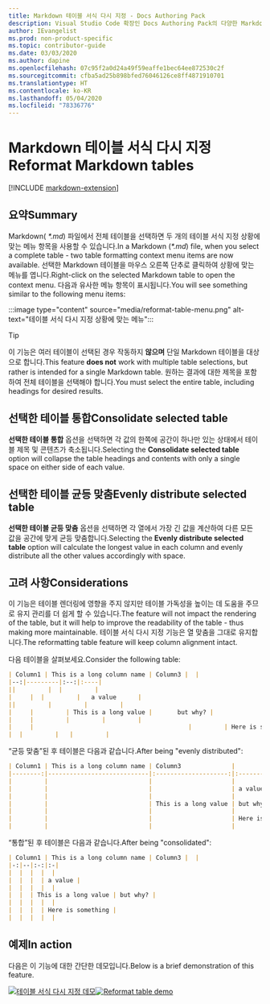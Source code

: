 ```yaml
---
title: Markdown 테이블 서식 다시 지정 - Docs Authoring Pack
description: Visual Studio Code 확장인 Docs Authoring Pack의 다양한 Markdown 테이블 서식 지정 기능을 사용하는 방법을 알아봅니다.
author: IEvangelist
ms.prod: non-product-specific
ms.topic: contributor-guide
ms.date: 03/03/2020
ms.author: dapine
ms.openlocfilehash: 07c95f2a0d24a49f59eaffe1bec64ee872530c2f
ms.sourcegitcommit: cfba5ad25b898bfed76046126ce8ff4871910701
ms.translationtype: HT
ms.contentlocale: ko-KR
ms.lasthandoff: 05/04/2020
ms.locfileid: "78336776"
---
```

# <a name="reformat-markdown-tables"></a><span data-ttu-id="eae89-103">Markdown 테이블 서식 다시 지정</span><span class="sxs-lookup"><span data-stu-id="eae89-103">Reformat Markdown tables</span></span>

[!INCLUDE [markdown-extension](includes/markdown-extension.md)]

## <a name="summary"></a><span data-ttu-id="eae89-104">요약</span><span class="sxs-lookup"><span data-stu-id="eae89-104">Summary</span></span>

<span data-ttu-id="eae89-105">Markdown( *\*.md*) 파일에서 전체 테이블을 선택하면 두 개의 테이블 서식 지정 상황에 맞는 메뉴 항목을 사용할 수 있습니다.</span><span class="sxs-lookup"><span data-stu-id="eae89-105">In a Markdown (*\*.md*) file, when you select a complete table - two table formatting context menu items are now available.</span></span> <span data-ttu-id="eae89-106">선택한 Markdown 테이블을 마우스 오른쪽 단추로 클릭하여 상황에 맞는 메뉴를 엽니다.</span><span class="sxs-lookup"><span data-stu-id="eae89-106">Right-click on the selected Markdown table to open the context menu.</span></span> <span data-ttu-id="eae89-107">다음과 유사한 메뉴 항목이 표시됩니다.</span><span class="sxs-lookup"><span data-stu-id="eae89-107">You will see something similar to the following menu items:</span></span>

:::image type="content" source="media/reformat-table-menu.png" alt-text="테이블 서식 다시 지정 상황에 맞는 메뉴":::

> [!TIP]
> <span data-ttu-id="eae89-109">이 기능은 여러 테이블이 선택된 경우 작동하지 **않으며** 단일 Markdown 테이블을 대상으로 합니다.</span><span class="sxs-lookup"><span data-stu-id="eae89-109">This feature **does not** work with multiple table selections, but rather is intended for a single Markdown table.</span></span> <span data-ttu-id="eae89-110">원하는 결과에 대한 제목을 포함하여 전체 테이블을 선택해야 합니다.</span><span class="sxs-lookup"><span data-stu-id="eae89-110">You must select the entire table, including headings for desired results.</span></span>

## <a name="consolidate-selected-table"></a><span data-ttu-id="eae89-111">선택한 테이블 통합</span><span class="sxs-lookup"><span data-stu-id="eae89-111">Consolidate selected table</span></span>

<span data-ttu-id="eae89-112">**선택한 테이블 통합** 옵션을 선택하면 각 값의 한쪽에 공간이 하나만 있는 상태에서 테이블 제목 및 콘텐츠가 축소됩니다.</span><span class="sxs-lookup"><span data-stu-id="eae89-112">Selecting the **Consolidate selected table** option will collapse the table headings and contents with only a single space on either side of each value.</span></span>

## <a name="evenly-distribute-selected-table"></a><span data-ttu-id="eae89-113">선택한 테이블 균등 맞춤</span><span class="sxs-lookup"><span data-stu-id="eae89-113">Evenly distribute selected table</span></span>

<span data-ttu-id="eae89-114">**선택한 테이블 균등 맞춤** 옵션을 선택하면 각 열에서 가장 긴 값을 계산하여 다른 모든 값을 공간에 맞게 균등 맞춤합니다.</span><span class="sxs-lookup"><span data-stu-id="eae89-114">Selecting the **Evenly distribute selected table** option will calculate the longest value in each column and evenly distribute all the other values accordingly with space.</span></span>

## <a name="considerations"></a><span data-ttu-id="eae89-115">고려 사항</span><span class="sxs-lookup"><span data-stu-id="eae89-115">Considerations</span></span>

<span data-ttu-id="eae89-116">이 기능은 테이블 렌더링에 영향을 주지 않지만 테이블 가독성을 높이는 데 도움을 주므로 유지 관리를 더 쉽게 할 수 있습니다.</span><span class="sxs-lookup"><span data-stu-id="eae89-116">The feature will not impact the rendering of the table, but it will help to improve the readability of the table - thus making more maintainable.</span></span> <span data-ttu-id="eae89-117">테이블 서식 다시 지정 기능은 열 맞춤을 그대로 유지합니다.</span><span class="sxs-lookup"><span data-stu-id="eae89-117">The reformatting table feature will keep column alignment intact.</span></span>

<span data-ttu-id="eae89-118">다음 테이블을 살펴보세요.</span><span class="sxs-lookup"><span data-stu-id="eae89-118">Consider the following table:</span></span>

```markdown
| Column1 | This is a long column name | Column3 |  |
|--:|---------|:--:|:----|
||         |  |         |
|     |  |         |   a value      |
||         |         |         |
|     |         | This is a long value |       but why? |
|     |         |         |         |
|     |                                           |         | Here is something |
|  |         |   |         |
```

<span data-ttu-id="eae89-119">“균등 맞춤”된 후 테이블은 다음과 같습니다.</span><span class="sxs-lookup"><span data-stu-id="eae89-119">After being "evenly distributed":</span></span>

```markdown
| Column1 | This is a long column name | Column3              |                   |
|--------:|----------------------------|:--------------------:|:------------------|
|         |                            |                      |                   |
|         |                            |                      | a value           |
|         |                            |                      |                   |
|         |                            | This is a long value | but why?          |
|         |                            |                      |                   |
|         |                            |                      | Here is something |
|         |                            |                      |                   |
```

<span data-ttu-id="eae89-120">“통합”된 후 테이블은 다음과 같습니다.</span><span class="sxs-lookup"><span data-stu-id="eae89-120">After being "consolidated":</span></span>

```markdown
| Column1 | This is a long column name | Column3 |  |
|-:|--|:-:|:-|
|  |  |  |  |
|  |  |  | a value |
|  |  |  |  |
|  |  | This is a long value | but why? |
|  |  |  |  |
|  |  |  | Here is something |
|  |  |  |  |
```

## <a name="in-action"></a><span data-ttu-id="eae89-121">예제</span><span class="sxs-lookup"><span data-stu-id="eae89-121">In action</span></span>

<span data-ttu-id="eae89-122">다음은 이 기능에 대한 간단한 데모입니다.</span><span class="sxs-lookup"><span data-stu-id="eae89-122">Below is a brief demonstration of this feature.</span></span>

<span data-ttu-id="eae89-123">[![테이블 서식 다시 지정 데모](media/reformat-table.gif)](media/reformat-table.gif#lightbox)</span><span class="sxs-lookup"><span data-stu-id="eae89-123">[![Reformat table demo](media/reformat-table.gif)](media/reformat-table.gif#lightbox)</span></span>
